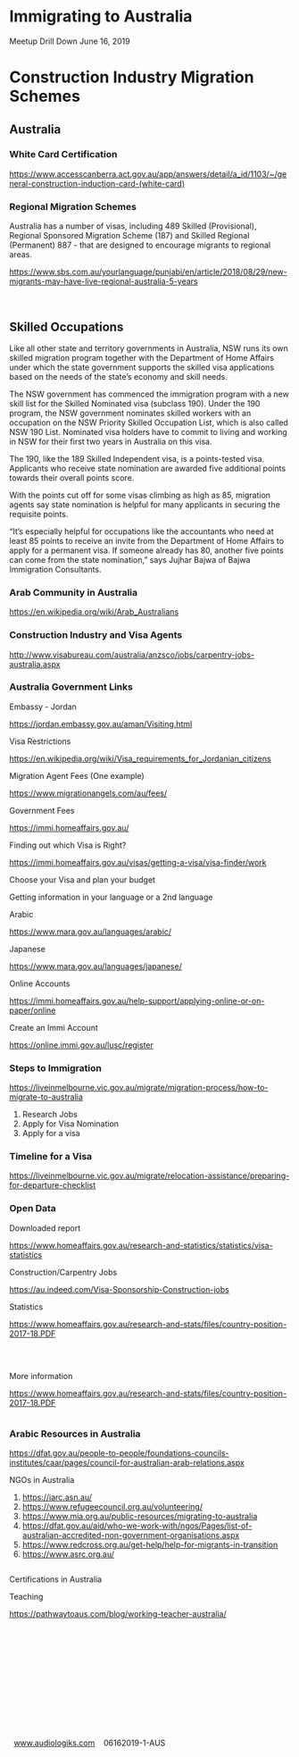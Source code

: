 <h1 id="h.imtsnskgxc37" class="wysiwyg-color-black wysiwyg-font-size-large wysiwyg-text-align-left">
  <span class="wysiwyg-color-black wysiwyg-font-size-large">Immigrating to Australia</span>
</h1>
<p id="h.62k60wrnu0ga" class="wysiwyg-color-black60 wysiwyg-font-size-medium wysiwyg-text-align-left">
  <span class="wysiwyg-color-black60 wysiwyg-font-size-large">Meetup Drill Down June 16, 2019</span>
</p>
<h1 id="h.1erzj9ha1se5">Construction Industry Migration Schemes</h1>
<h2 id="h.1mp6tj2i2x5m">Australia</h2>
<h3 id="h.3c7axdxny1r" class="wysiwyg-color-black70">
  <span class="wysiwyg-color-black70">White Card Certification</span>
</h3>
<p class="wysiwyg-color-black wysiwyg-font-size-medium wysiwyg-text-align-left">
  <span class="wysiwyg-color-blue90 wysiwyg-underline wysiwyg-font-size-large"><a href="https://www.accesscanberra.act.gov.au/app/answers/detail/a_id/1103/~/general-construction-induction-card-(white-card)">https://www.accesscanberra.act.gov.au/app/answers/detail/a_id/1103/~/general-construction-induction-card-(white-card)</a></span>
</p>
<h3 id="h.c98zcs570sbg" class="wysiwyg-color-black70">
  <span class="wysiwyg-color-black70">Regional Migration Schemes</span>
</h3>
<p class="wysiwyg-color-black wysiwyg-font-size-medium wysiwyg-text-align-left">
  <span class="wysiwyg-color-black wysiwyg-font-size-large">Australia has a number of visas, including 489 Skilled (Provisional), Regional Sponsored Migration Scheme (187) and Skilled Regional (Permanent) 887 - that are designed to encourage migrants to regional areas.</span>
</p>
<p class="wysiwyg-color-black wysiwyg-font-size-medium wysiwyg-text-align-left">
  <span class="wysiwyg-color-blue90 wysiwyg-underline wysiwyg-font-size-large"><a href="https://www.sbs.com.au/yourlanguage/punjabi/en/article/2018/08/29/new-migrants-may-have-live-regional-australia-5-years">https://www.sbs.com.au/yourlanguage/punjabi/en/article/2018/08/29/new-migrants-may-have-live-regional-australia-5-years</a></span>
</p>
<p class="wysiwyg-color-black wysiwyg-font-size-medium wysiwyg-text-align-left">&nbsp;</p>
<h2 id="h.w0o5e2dcs9wn" class="wysiwyg-color-black70">
  <span class="wysiwyg-color-black70">Skilled Occupations</span>
</h2>
<p class="wysiwyg-color-black wysiwyg-font-size-medium wysiwyg-text-align-left">
  <span class="wysiwyg-color-black wysiwyg-font-size-large">Like all other state and territory governments in Australia, NSW runs its own skilled migration program together with the Department of Home Affairs under which the state government supports the skilled visa applications based on the needs of the state’s economy and skill needs.</span>
</p>
<p class="wysiwyg-color-black wysiwyg-font-size-medium wysiwyg-text-align-left">
  <span class="wysiwyg-color-black wysiwyg-font-size-large">The NSW government has commenced the immigration program with a new skill list for the Skilled Nominated visa (subclass 190). Under the 190 program, the NSW government nominates skilled workers with an occupation on the NSW Priority Skilled Occupation List, which is also called NSW 190 List. Nominated visa holders have to commit to living and working in NSW for their first two years in Australia on this visa.</span>
</p>
<p class="wysiwyg-color-black wysiwyg-font-size-medium wysiwyg-text-align-left">
  <span class="wysiwyg-color-black wysiwyg-font-size-large">The 190, like the 189 Skilled Independent visa, is a points-tested visa. Applicants who receive state nomination are awarded five additional points towards their overall points score.</span>
</p>
<p class="wysiwyg-color-black wysiwyg-font-size-medium wysiwyg-text-align-left">
  <span class="wysiwyg-color-black wysiwyg-font-size-large">With the points cut off for some visas climbing as high as 85, migration agents say state nomination is helpful for many applicants in securing the requisite points.</span>
</p>
<p class="wysiwyg-color-black wysiwyg-font-size-medium wysiwyg-text-align-left">
  <span class="wysiwyg-color-black wysiwyg-font-size-large">“It’s especially helpful for occupations like the accountants who need at least 85 points to receive an invite from the Department of Home Affairs to apply for a permanent visa. If someone already has 80, another five points can come from the state nomination,” says Jujhar Bajwa of Bajwa Immigration Consultants.</span>
</p>
<h3 id="h.l3iz7f9w7gtr" class="wysiwyg-color-black70">
  <span class="wysiwyg-color-black70">Arab Community in Australia</span>
</h3>
<p class="wysiwyg-color-black wysiwyg-font-size-medium wysiwyg-text-align-left">
  <span class="wysiwyg-color-blue90 wysiwyg-underline"><a href="https://en.wikipedia.org/wiki/Arab_Australians"><span class="wysiwyg-font-size-large">https://en.wikipedia.org/wiki/Arab_Australians</span></a></span>
</p>
<h3 id="h.8f54kij9pxq" class="wysiwyg-color-black70">
  <span class="wysiwyg-color-black70">Construction Industry and Visa Agents</span>
</h3>
<p class="wysiwyg-color-black wysiwyg-font-size-medium wysiwyg-text-align-left">
  <span class="wysiwyg-color-blue90 wysiwyg-underline wysiwyg-font-size-large"><a href="http://www.visabureau.com/australia/anzsco/jobs/carpentry-jobs-australia.aspx">http://www.visabureau.com/australia/anzsco/jobs/carpentry-jobs-australia.aspx</a></span>
</p>
<h3 id="h.8o5l6nxy6100" class="wysiwyg-color-black70">
  <span class="wysiwyg-color-black70">Australia Government Links</span>
</h3>
<p class="wysiwyg-color-black wysiwyg-font-size-medium wysiwyg-text-align-left">
  <span class="wysiwyg-color-black wysiwyg-font-size-large">Embassy - Jordan</span>
</p>
<p class="wysiwyg-color-black wysiwyg-font-size-medium wysiwyg-text-align-left">
  <span class="wysiwyg-color-blue90 wysiwyg-underline wysiwyg-font-size-large"><a href="https://jordan.embassy.gov.au/aman/Visiting.html">https://jordan.embassy.gov.au/aman/Visiting.html</a></span>
</p>
<p class="wysiwyg-color-black wysiwyg-font-size-medium wysiwyg-text-align-left">
  <span class="wysiwyg-color-black wysiwyg-font-size-large">Visa Restrictions</span>
</p>
<p class="wysiwyg-color-black wysiwyg-font-size-medium wysiwyg-text-align-left">
  <span class="wysiwyg-color-blue90 wysiwyg-underline wysiwyg-font-size-large"><a href="https://en.wikipedia.org/wiki/Visa_requirements_for_Jordanian_citizens">https://en.wikipedia.org/wiki/Visa_requirements_for_Jordanian_citizens</a></span>
</p>
<p class="wysiwyg-color-black wysiwyg-font-size-medium wysiwyg-text-align-left">
  <span class="wysiwyg-color-black wysiwyg-font-size-large">Migration Agent Fees (One example)</span>
</p>
<p class="wysiwyg-color-black wysiwyg-font-size-medium wysiwyg-text-align-left">
  <span class="wysiwyg-color-blue90 wysiwyg-underline wysiwyg-font-size-large"><a href="https://www.migrationangels.com/au/fees/">https://www.migrationangels.com/au/fees/</a></span>
</p>
<p class="wysiwyg-color-black wysiwyg-font-size-medium wysiwyg-text-align-left">
  <span class="wysiwyg-color-black wysiwyg-font-size-large">Government Fees</span>
</p>
<p class="wysiwyg-color-black wysiwyg-font-size-medium wysiwyg-text-align-left">
  <span class="wysiwyg-color-blue90 wysiwyg-underline wysiwyg-font-size-large"><a href="https://immi.homeaffairs.gov.au/">https://immi.homeaffairs.gov.au/</a></span>
</p>
<p class="wysiwyg-color-black wysiwyg-font-size-medium wysiwyg-text-align-left">
  <span class="wysiwyg-color-black wysiwyg-font-size-large">Finding out which Visa is Right?</span>
</p>
<p class="wysiwyg-color-black wysiwyg-font-size-medium wysiwyg-text-align-left">
  <span class="wysiwyg-color-blue90 wysiwyg-underline wysiwyg-font-size-large"><a href="https://immi.homeaffairs.gov.au/visas/getting-a-visa/visa-finder/work">https://immi.homeaffairs.gov.au/visas/getting-a-visa/visa-finder/work</a></span>
</p>
<p class="wysiwyg-color-black wysiwyg-font-size-medium wysiwyg-text-align-left">
  <span class="wysiwyg-color-black wysiwyg-font-size-large">Choose your Visa and plan your budget</span>
</p>
<p class="wysiwyg-color-black wysiwyg-font-size-medium wysiwyg-text-align-left">
  <span class="wysiwyg-color-black wysiwyg-font-size-large">Getting information in your language or a 2nd language</span>
</p>
<p class="wysiwyg-color-black wysiwyg-font-size-medium wysiwyg-text-align-left">
  <span class="wysiwyg-color-black wysiwyg-font-size-large">Arabic</span>
</p>
<p class="wysiwyg-color-black wysiwyg-font-size-medium wysiwyg-text-align-left">
  <span class="wysiwyg-color-blue90 wysiwyg-underline wysiwyg-font-size-large"><a href="https://www.mara.gov.au/languages/arabic/">https://www.mara.gov.au/languages/arabic/</a></span>
</p>
<p class="wysiwyg-color-black wysiwyg-font-size-medium wysiwyg-text-align-left">
  <span class="wysiwyg-color-black wysiwyg-font-size-large">Japanese</span>
</p>
<p class="wysiwyg-color-black wysiwyg-font-size-medium wysiwyg-text-align-left">
  <span class="wysiwyg-color-blue90 wysiwyg-underline wysiwyg-font-size-large"><a href="https://www.mara.gov.au/languages/japanese/">https://www.mara.gov.au/languages/japanese/</a></span>
</p>
<p class="wysiwyg-color-black wysiwyg-font-size-medium wysiwyg-text-align-left">
  <span class="wysiwyg-color-black wysiwyg-font-size-large">Online Accounts</span>
</p>
<p class="wysiwyg-color-black wysiwyg-font-size-medium wysiwyg-text-align-left">
  <span class="wysiwyg-color-blue90 wysiwyg-underline wysiwyg-font-size-large"><a href="https://immi.homeaffairs.gov.au/help-support/applying-online-or-on-paper/online">https://immi.homeaffairs.gov.au/help-support/applying-online-or-on-paper/online</a></span>
</p>
<p class="wysiwyg-color-black wysiwyg-font-size-medium wysiwyg-text-align-left">
  <span class="wysiwyg-color-black wysiwyg-font-size-large">Create an Immi Account</span>
</p>
<p class="wysiwyg-color-black wysiwyg-font-size-medium wysiwyg-text-align-left">
  <span class="wysiwyg-color-blue90 wysiwyg-underline wysiwyg-font-size-large"><a href="https://online.immi.gov.au/lusc/register">https://online.immi.gov.au/lusc/register</a></span>
</p>
<h3 id="h.8izu9kfzerwb" class="wysiwyg-color-black70">
  <span class="wysiwyg-color-black70 wysiwyg-font-size-large">Steps to Immigration</span>
</h3>
<p class="wysiwyg-color-black wysiwyg-font-size-medium wysiwyg-text-align-left">
  <span class="wysiwyg-color-blue90 wysiwyg-underline wysiwyg-font-size-large"><a href="https://liveinmelbourne.vic.gov.au/migrate/migration-process/how-to-migrate-to-australia">https://liveinmelbourne.vic.gov.au/migrate/migration-process/how-to-migrate-to-australia</a></span>
</p>
<ol start="1">
  <li>
    <span class="wysiwyg-color-black wysiwyg-font-size-large">Research Jobs</span>
  </li>
  <li>
    <span class="wysiwyg-color-black wysiwyg-font-size-large">Apply for Visa Nomination</span>
  </li>
  <li>
    <span class="wysiwyg-color-black wysiwyg-font-size-large">Apply for a visa</span>
  </li>
</ol>
<h3 id="h.xd371x5mhcq4" class="wysiwyg-color-black70">
  <span class="wysiwyg-color-black70">Timeline for a Visa</span>
</h3>
<p class="wysiwyg-color-black wysiwyg-font-size-medium wysiwyg-text-align-left">
  <span class="wysiwyg-color-blue90 wysiwyg-underline wysiwyg-font-size-large"><a href="https://liveinmelbourne.vic.gov.au/migrate/relocation-assistance/preparing-for-departure-checklist">https://liveinmelbourne.vic.gov.au/migrate/relocation-assistance/preparing-for-departure-checklist</a></span>
</p>
<h3 id="h.a6x66gy11yc" class="wysiwyg-color-black70">
  <span class="wysiwyg-color-black70 wysiwyg-font-size-large">Open Data</span>
</h3>
<p class="wysiwyg-color-black wysiwyg-font-size-medium wysiwyg-text-align-left">
  <span class="wysiwyg-color-black wysiwyg-font-size-large">Downloaded report</span>
</p>
<p class="wysiwyg-color-black wysiwyg-font-size-medium wysiwyg-text-align-left">
  <span class="wysiwyg-color-blue90 wysiwyg-underline wysiwyg-font-size-large"><a href="https://www.homeaffairs.gov.au/research-and-statistics/statistics/visa-statistics">https://www.homeaffairs.gov.au/research-and-statistics/statistics/visa-statistics</a></span>
</p>
<p class="wysiwyg-color-black wysiwyg-font-size-medium wysiwyg-text-align-left">
  <span class="wysiwyg-color-black wysiwyg-font-size-large">Construction/Carpentry Jobs</span>
</p>
<p class="wysiwyg-color-black wysiwyg-font-size-medium wysiwyg-text-align-left">
  <span class="wysiwyg-color-blue90 wysiwyg-underline wysiwyg-font-size-large"><a href="https://au.indeed.com/Visa-Sponsorship-Construction-jobs">https://au.indeed.com/Visa-Sponsorship-Construction-jobs</a></span>
</p>
<p class="wysiwyg-color-black wysiwyg-font-size-medium wysiwyg-text-align-left">
  <span class="wysiwyg-color-black wysiwyg-font-size-large">Statistics</span>
</p>
<p class="wysiwyg-color-black wysiwyg-font-size-medium wysiwyg-text-align-left">
  <span class="wysiwyg-color-blue90 wysiwyg-underline wysiwyg-font-size-large"><a href="https://www.homeaffairs.gov.au/research-and-stats/files/country-position-2017-18.PDF">https://www.homeaffairs.gov.au/research-and-stats/files/country-position-2017-18.PDF</a></span>
</p>
<p class="wysiwyg-color-black wysiwyg-font-size-medium wysiwyg-text-align-left">&nbsp;</p>
<p class="wysiwyg-color-black wysiwyg-font-size-medium wysiwyg-text-align-left">
  <img src="/hc/article_attachments/360031666492/image-2.jpeg" alt="">
</p>
<p class="wysiwyg-color-black wysiwyg-font-size-medium wysiwyg-text-align-left">
  <span class="wysiwyg-color-black wysiwyg-font-size-large">More information</span>
</p>
<p class="wysiwyg-color-black wysiwyg-font-size-medium wysiwyg-text-align-left">
  <span class="wysiwyg-color-blue90 wysiwyg-underline wysiwyg-font-size-large"><a href="https://www.homeaffairs.gov.au/research-and-stats/files/country-position-2017-18.PDF">https://www.homeaffairs.gov.au/research-and-stats/files/country-position-2017-18.PDF</a></span>
</p>
<p class="wysiwyg-color-black wysiwyg-font-size-medium wysiwyg-text-align-left">
  <img src="/hc/article_attachments/360031642251/image-3.jpeg" alt="">
</p>
<h3 id="h.m20b4n4k0kc0" class="wysiwyg-color-black70">
  <span class="wysiwyg-color-black70 wysiwyg-font-size-large">Arabic Resources in Australia</span>
</h3>
<p class="wysiwyg-color-black wysiwyg-font-size-medium wysiwyg-text-align-left">
  <span class="wysiwyg-color-blue90 wysiwyg-underline wysiwyg-font-size-large"><a href="https://dfat.gov.au/people-to-people/foundations-councils-institutes/caar/pages/council-for-australian-arab-relations.aspx">https://dfat.gov.au/people-to-people/foundations-councils-institutes/caar/pages/council-for-australian-arab-relations.aspx</a></span>
</p>
<p class="wysiwyg-color-black wysiwyg-font-size-medium wysiwyg-text-align-left">
  <span class="wysiwyg-font-size-large"><span class="wysiwyg-color-black">NGOs</span><span class="wysiwyg-color-black">&nbsp;in Australia</span></span>
</p>
<ol>
  <li class="wysiwyg-color-black wysiwyg-font-size-medium wysiwyg-text-align-left">
    <span class="wysiwyg-color-blue90 wysiwyg-underline wysiwyg-font-size-large"><a href="https://iarc.asn.au/">https://iarc.asn.au/</a></span>
  </li>
  <li class="wysiwyg-color-black wysiwyg-font-size-medium wysiwyg-text-align-left">
    <span class="wysiwyg-color-blue90 wysiwyg-underline wysiwyg-font-size-large"><a href="https://www.refugeecouncil.org.au/volunteering/">https://www.refugeecouncil.org.au/volunteering/</a></span>
  </li>
  <li class="wysiwyg-color-black wysiwyg-font-size-medium wysiwyg-text-align-left">
    <span class="wysiwyg-color-blue90 wysiwyg-underline wysiwyg-font-size-large"><a href="https://www.mia.org.au/public-resources/migrating-to-australia">https://www.mia.org.au/public-resources/migrating-to-australia</a></span>
  </li>
  <li class="wysiwyg-color-black wysiwyg-font-size-medium wysiwyg-text-align-left">
    <span class="wysiwyg-color-blue90 wysiwyg-underline wysiwyg-font-size-large"><a href="https://dfat.gov.au/aid/who-we-work-with/ngos/Pages/list-of-australian-accredited-non-government-organisations.aspx">https://dfat.gov.au/aid/who-we-work-with/ngos/Pages/list-of-australian-accredited-non-government-organisations.aspx</a></span>
  </li>
  <li class="wysiwyg-color-black wysiwyg-font-size-medium wysiwyg-text-align-left">
    <span class="wysiwyg-color-blue90 wysiwyg-underline wysiwyg-font-size-large"><a href="https://www.redcross.org.au/get-help/help-for-migrants-in-transition">https://www.redcross.org.au/get-help/help-for-migrants-in-transition</a></span>
  </li>
  <li class="wysiwyg-color-black wysiwyg-font-size-medium wysiwyg-text-align-left">
    <span class="wysiwyg-color-blue90 wysiwyg-underline wysiwyg-font-size-large"><a href="https://www.asrc.org.au/">https://www.asrc.org.au/</a></span>
  </li>
</ol>
<p class="wysiwyg-color-black wysiwyg-font-size-medium wysiwyg-text-align-left">
  <img src="/hc/article_attachments/360031642331/image-4.jpeg" alt="">
</p>
<p class="wysiwyg-color-black wysiwyg-font-size-medium wysiwyg-text-align-left">
  <span class="wysiwyg-color-black wysiwyg-font-size-large">Certifications in Australia</span>
</p>
<p class="wysiwyg-color-black wysiwyg-font-size-medium wysiwyg-text-align-left">
  <span class="wysiwyg-color-black wysiwyg-font-size-large">Teaching</span>
</p>
<p class="wysiwyg-color-black wysiwyg-font-size-medium wysiwyg-text-align-left">
  <span class="wysiwyg-color-blue90 wysiwyg-underline wysiwyg-font-size-large"><a href="https://pathwaytoaus.com/blog/working-teacher-australia/">https://pathwaytoaus.com/blog/working-teacher-australia/</a></span>
</p>
<p class="wysiwyg-color-black wysiwyg-font-size-medium wysiwyg-text-align-left">
  <img src="/hc/article_attachments/360031666572/image-5.png" alt="">
</p>
<p class="wysiwyg-color-black wysiwyg-font-size-medium wysiwyg-text-align-left">&nbsp;</p>
<p class="wysiwyg-color-black wysiwyg-font-size-medium wysiwyg-text-align-left">&nbsp;</p>
<p class="wysiwyg-color-black wysiwyg-font-size-medium wysiwyg-text-align-left">&nbsp;</p>
<p class="wysiwyg-color-black wysiwyg-font-size-medium wysiwyg-text-align-left">&nbsp;</p>
<p class="wysiwyg-color-black wysiwyg-font-size-medium wysiwyg-text-align-left">&nbsp;</p>
<p class="wysiwyg-color-black wysiwyg-font-size-medium wysiwyg-text-align-left">&nbsp;</p>
<div>
  <p class="wysiwyg-color-black wysiwyg-font-size-medium wysiwyg-text-align-left">
    <img src="/hc/article_attachments/360031642271/image-6.png" alt=""><span class="wysiwyg-indent1">&nbsp;&nbsp;</span><span class="wysiwyg-color-blue90 wysiwyg-underline"><a href="http://www.audiologiks.com">www.audiologiks.com</a></span><span class="wysiwyg-color-black wysiwyg-font-size-medium wysiwyg-indent2">&nbsp;&nbsp;&nbsp;&nbsp;06162019-1-AUS</span>
  </p>
</div>
